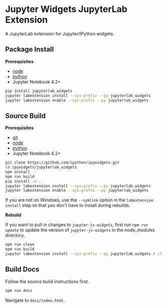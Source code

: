 Jupyter Widgets JupyterLab Extension
====================================

A JupyterLab extension for Jupyter/IPython widgets.

Package Install
---------------

**Prerequisites**
- [node](http://nodejs.org/)
- [python](https://www.continuum.io/downloads)
- Jupyter Notebook 4.2+

```bash
pip install jupyterlab_widgets
jupyter labextension install --sys-prefix --py jupyterlab_widgets
jupyter labextension enable --sys-prefix --py jupyterlab_widgets
```


Source Build
------------

**Prerequisites**
- [git](http://git-scm.com/)
- [node](http://nodejs.org/)
- [python](https://www.continuum.io/downloads)
- Jupyter Notebook 4.2+

```bash
git clone https://github.com/ipython/ipywidgets.git
cd ipywidgets/jupyterlab_widgets
npm install
npm run build
pip install -e .
jupyter labextension install --sys-prefix --py jupyterlab_widgets
jupyter labextension enable --sys-prefix --py jupyterlab_widgets
```

If you are not on Windows, use the `--symlink` option in the `labextension install`
step so that you don't have to install during rebuilds.

**Rebuild**

If you want to pull in changes to `jupyter-js-widgets`, first run `npm run update` to update the version of `jupyter-js-widgets` in the node_modules directory.

```bash
npm run clean
npm run build
jupyter labextension install --sys-prefix --py jupyterlab_widgets # if you didn't use --symlink above
```

Build Docs
----------

Follow the source build instructions first.

```bash
npm run docs
```

Navigate to `docs/index.html`.
